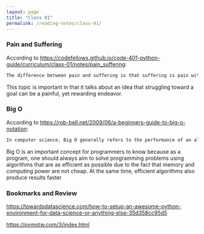 ```yaml
---
layout: page
title: "Class 01"
permalink: /reading-notes/class-01/
---
```


### Pain and Suffering

According to <https://codefellows.github.io/code-401-python-guide/curriculum/class-01/notes/pain_suffering>:

```md
The difference between pain and suffering is that suffering is pain without purpose, pain with no higher goal, dreams, ambitions or aspiration
```

This topic is important in that it talks about an idea that struggling toward a goal can be a painful, yet rewarding endeavor.

### Big O

According to <https://rob-bell.net/2009/06/a-beginners-guide-to-big-o-notation>:

```md
In computer science, Big O generally refers to the performance of an algorithm with regards to its input and describes the worst-case scenario in terms of time or space required to execute the algorithm
```

Big O is an important concept for programmers to know because as a program, one should always aim to solve programming problems using algorithms that are as efficient as possible due to the fact that memory and computing power are not cheap. At the same time, efficient algorithms also produce results faster

### Bookmarks and Review

<https://towardsdatascience.com/how-to-setup-an-awesome-python-environment-for-data-science-or-anything-else-35d358cc95d5>

<https://pymotw.com/3/index.html>
